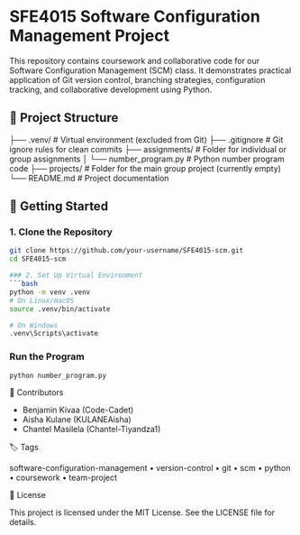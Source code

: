 # SFE4015 Software Configuration Management Project

This repository contains coursework and collaborative code for our Software Configuration Management (SCM) class. It demonstrates practical application of Git version control, branching strategies, configuration tracking, and collaborative development using Python.

## 📁 Project Structure

├── .venv/ # Virtual environment (excluded from Git)
├── .gitignore # Git ignore rules for clean commits
├── assignments/ # Folder for individual or group assignments
│ └── number_program.py # Python number program code 
├── projects/ # Folder for the main group project (currently empty)
└── README.md # Project documentation

 
## 🚀 Getting Started

### 1. Clone the Repository
```bash
git clone https://github.com/your-username/SFE4015-scm.git
cd SFE4015-scm

### 2. Set Up Virtual Environment
```bash
python -m venv .venv
# On Linux/macOS
source .venv/bin/activate

# On Windows
.venv\Scripts\activate
```

### Run the Program
```bash
python number_program.py
```
👥 Contributors
- Benjamin Kivaa (Code-Cadet)
- Aisha Kulane (KULANEAisha)
- Chantel Masilela (Chantel-Tiyandza1)

🏷️ Tags

software-configuration-management • version-control • git • scm • python • coursework • team-project

📄 License

This project is licensed under the MIT License. See the LICENSE file for details.